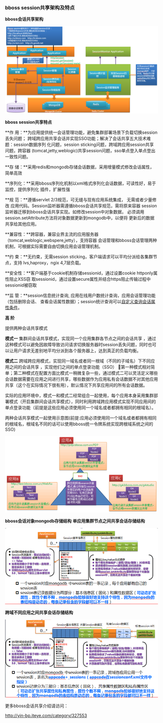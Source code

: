 ### bboss session共享架构及特点

**bboss会话共享架构**

![](../_images/share/200013_V6m6_94045.png)

**bboss session共享特点**

**作    用：**为应用提供统一会话管理功能，避免集群部署场景下负载切换session丢失问题；
跨域跨应用共享会话并实现SSO功能；解决了会话共享五大技术难题：session数据序列 化问题，session sticking问题，跨域跨应用session共享问题，跨容器 (tomcat,jetty,weblogic)共享session问题，sso单点登入单点登出一致性问题。

**存    储：**采用redis和mongodb存储会话数据，采用增量模式修改会话属性，简单高效

**序列化：**采用bboss序列化机制以xml格式序列化会话数据，可读性好，易于监控，提供序列化 插件，扩展性强

**规    范：**遵循servlet 2/3规范，可无缝与现有应用系统集成， 无需或者少量修改 应用代码。Session监听器需遵循bboss会话共享规范，需将原来容器 session监听器迁移到bboss会话共享实现。如修改session中对象数据， 必须调用session.setAttribute方法将对象数据更新到mongodb中，以便将 更新后的数据共享给其他应用。

**兼容性：**跨容器，兼容业界主流的应用服务器（tomcat,weblogic,webspere,jetty），支持容器 会话管理和bboss会话管理两种机制，可根据实际需要自由切换应用会话管理机制。

**约    束：**无约束，无需session sticking，客户端请求可以平均分派给各集群节点，支持 lvs,haproxy，ngix 4,7层负载。

**安全性：**客户端基于cookie机制存储sessionid，通过设置cookie httponly属性阻止XSS窃 取sessionid，通过设置secure属性并结合https阻止传输过程中sessionid被窃取

**监    管：**session信息统计查询, 应用在线用户数统计查询，应用会话管理功能（包括删除会话、 查看会话属性数据）；session统计查询可以[自定义查询会话属性条件](http://yin-bp.iteye.com/blog/2265855)。

  **高    阶**

提供两种会话共享模式 

**模式一** 集群间会话共享模式，实现同一个应用集群各节点之间的会话共享 ，通过这种模式可以避免因故障导致访问请求切换服务器时session丢失问题，同时也可以让用户请求无差别地平均分派到各个服务器上，达到真正的负载均衡。

**模式二** 跨域跨应用模式，实现同一域名或者同一根域（不同的子域名）下不同应用之间的会话共享 ，实现他们之间的单点登录功能（SSO）
第一种模式相对简单；第二种模式在配置方面比模式一稍微复杂一些，通过模式二可以灵活定义哪些会话数据需要在应用之间进行共享，哪些数据作为应用私有会话数据不对其他应用共享（这个在实际情况下很有用），默认情况下共享应用间的所有会话数据。  

  实际的应用环境中，模式一和模式二经常组合一起使用，每个应用本身采用集群部署模式（开启集群间会话共享模式），同时利用跨域跨应用模式实现不同应用间的单点登录功能（前提是这些应用必须使用同一个域名或者都拥有相同的根域名）。

两种会话共享模式一起使用示意图(前提:应用必须使用同一个域名或者都拥有相同的根域名，根域名不同的话可以使用bboss统一令牌系统实现跨根域系统之间的SSO)

 ![](../_images/share/e5967e59-54c3-328e-b614-7ab0c83a5f34.gif) 

**bboss会话对象mongodb存储结构**
**单应用集群节点之间共享会话存储结构**

![](../_images/share/959c0dfe-e111-364f-b8cc-9570b0d511d9.gif)

**跨域不同应用之间共享会话存储结构**

![](../_images/share/69c4e82a-6611-39e8-bf30-f4963bdd6525.gif)

  更多bboss会话共享介绍请访问：

http://yin-bp.iteye.com/category/327553  
